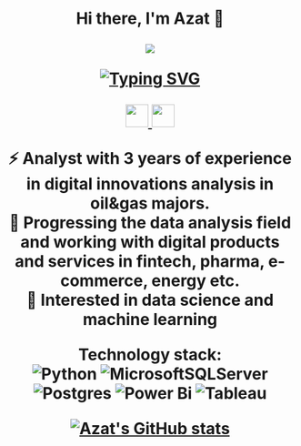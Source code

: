 <h1 align="center">Hi there, I'm Azat</a> 👋

![](https://komarev.com/ghpvc/?username=Zovminga)

[![Typing SVG](https://readme-typing-svg.herokuapp.com?color=%2336BCF7&lines=Exploring+Github+world)](https://git.io/typing-svg)


<a href="mailto:mingazov.azat16@gmail.com">
  <img src="https://img.shields.io/badge/Gmail-D14836?style=for-the-badge&logo=gmail&logoColor=white" height="40" />
</a>
<a href="https://www.linkedin.com/in/azat-mingazov-6563881b5/">
  <img src="https://img.shields.io/badge/linkedin-%230077B5.svg?style=for-the-badge&logo=linkedin&logoColor=white" height="40" />
</a>


⚡ Analyst with 3 years of experience in digital innovations analysis in oil&gas majors.  
🐾 Progressing the data analysis field and working with digital products and services in fintech, pharma, e-commerce, energy etc.  
🌱 Interested in data science and machine learning 


Technology stack:  
![Python](https://img.shields.io/badge/python-3670A0?style=for-the-badge&logo=python&logoColor=ffdd54)     ![MicrosoftSQLServer](https://img.shields.io/badge/Microsoft%20SQL%20Sever-CC2927?style=for-the-badge&logo=microsoft%20sql%20server&logoColor=white)     ![Postgres](https://img.shields.io/badge/postgres-%23316192.svg?style=for-the-badge&logo=postgresql&logoColor=white)     ![Power Bi](https://img.shields.io/badge/power_bi-F2C811?style=for-the-badge&logo=powerbi&logoColor=black)     ![Tableau](https://img.shields.io/badge/Tableau-E97627?style=for-the-badge&logo=Tableau&logoColor=white) 

[![Azat's GitHub stats](https://github-readme-stats.vercel.app/api?username=Zovminga&show_icons=true&theme=synthwave)](https://github.com/anuraghazra/github-readme-stats)
